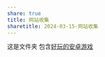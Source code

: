 ```yaml
---
share: true
title: 网站收集
sharetitle: 2024-03-15-网站收集
---
```



这是文件夹
包含[好玩的安卓游戏]({{site.baseurl}}/好玩的安卓游戏.md)
 
